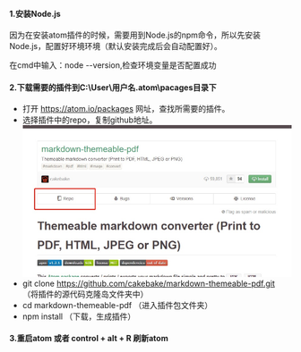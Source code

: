 #### 1.安装Node.js
  因为在安装atom插件的时候，需要用到Node.js的npm命令，所以先安装Node.js，配置好环境环境（默认安装完成后会自动配置好）。

  在cmd中输入：node --version,检查环境变量是否配置成功

#### 2.下载需要的插件到C:\User\用户名\.atom\pacages目录下
* 打开 https://atom.io/packages 网址，查找所需要的插件。
* 选择插件中的repo，复制github地址。
![](https://raw.githubusercontent.com/meiSThub/AtomProject/master/image/pg_1.jpg)
* git clone https://github.com/cakebake/markdown-themeable-pdf.git （将插件的源代码克隆岛文件夹中）
* cd markdown-themeable-pdf （进入插件包文件夹）
* npm install （下载，生成插件）

#### 3.重启atom 或者 control + alt + R 刷新atom
